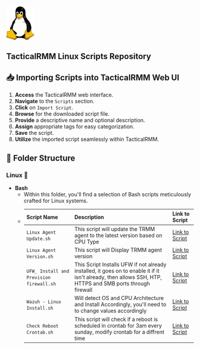 ![Linux Logo](/Images/Linux/Tux.png)

## TacticalRMM Linux Scripts Repository

## 📥 Importing Scripts into TacticalRMM Web UI

1. **Access** the TacticalRMM web interface.
2. **Navigate** to the `Scripts` section.
3. **Click** on `Import Script`.
4. **Browse** for the downloaded script file.
5. **Provide** a descriptive name and optional description.
6. **Assign** appropriate tags for easy categorization.
7. **Save** the script.
8. **Utilize** the imported script seamlessly within TacticalRMM.

## 📁 Folder Structure

### Linux 🐧
- **Bash**
  - Within this folder, you'll find a selection of Bash scripts meticulously crafted for Linux systems.
  - | Script Name | Description | Link to Script |
      |-------------|-------------|-------------|
      | `Linux Agent Update.sh` |   This script will update the TRMM agent to the latest version based on CPU Type  | [Link to Script](https://github.com/Brandon-Roff/TRMM-Scripts/blob/main/Linux/TRMM%20Agent/Linux%20Agent%20Update.sh) |  
      | `Linux Agent Version.sh` |   This script will Display TRMM agent version | [Link to Script](https://github.com/Brandon-Roff/TRMM-Scripts/blob/main/Linux/TRMM%20Agent/Linux%20Agent%20Version.sh) |  
      | `UFW_ Install and Prevision firewall.sh` |   This Script Installs UFW if not already installed, it goes on to enable it if it isn't already, then allows SSH, HTP, HTTPS and SMB ports through firewall | [Link to Script](https://github.com/Brandon-Roff/TRMM-Scripts/blob/main/Linux/UFW/UFW_%20Install%20and%20Prevision%20firewall.sh) |  
      | `Wazuh - Linux Install.sh` | Will detect OS and CPU Architecture and Install Accordingly, you'll need to to change values accordingly | [Link to Script](https://github.com/Brandon-Roff/TRMM-Scripts/blob/main/Linux/Wazuh/Wazuh%20-%20Linux%20Install.sh) |  
      | `Check Reboot Crontab.sh` |   This script will check if a reboot is scheduled in crontab for 3am every sunday, modify crontab for a diffrent time | [Link to Script](https://github.com/Brandon-Roff/TRMM-Scripts/blob/main/Linux/Crontab/Check%20Reboot%20Crontab.sh) |  